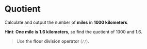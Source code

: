# Quotient

Calculate and output the number of **miles** in **1000 kilometers**.

**Hint**: **One mile is 1.6 kilometers**, so find the quotient of 1000 and 1.6.

>Use the **floor division operator** (`//`).
